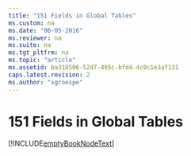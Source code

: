 ```yaml
---
title: "151 Fields in Global Tables"
ms.custom: na
ms.date: "06-05-2016"
ms.reviewer: na
ms.suite: na
ms.tgt_pltfrm: na
ms.topic: "article"
ms.assetid: ba318506-52d7-495c-bfd4-4c0c1e3af131
caps.latest.revision: 2
ms.author: "sgroespe"
---
```

# 151 Fields in Global Tables
[!INCLUDE[emptyBookNodeText](../../Finance/includes/emptybooknodetext_md.md)]